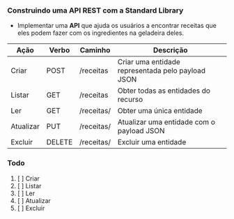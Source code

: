 ### Construindo uma API REST com a Standard Library

* Implementar uma **API** que ajuda os usuários a encontrar receitas que eles podem fazer com os ingredientes na geladeira deles. 

| Ação      | Verbo  | Caminho        | Descrição                                         |
|-----------|--------|----------------|---------------------------------------------------|
| Criar     | POST   | /receitas      | Criar uma entidade representada pelo payload JSON |
| Listar    | GET    | /receitas      | Obter todas as entidades do recurso               |
| Ler       | GET    | /receitas/<id> | Obter uma única entidade                          |
| Atualizar | PUT    | /receitas/<id> | Atualizar uma entidade com o payload JSON         |
| Excluir   | DELETE | /receitas/<id> | Excluir uma entidade                              |
### Todo

1. [ ]  Criar
2. [ ]  Listar
3. [ ]  Ler
4. [ ]  Atualizar
5. [ ]  Excluir
